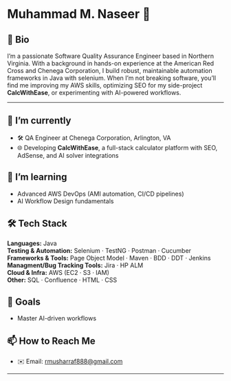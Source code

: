 # Muhammad M. Naseer 👋

## 📝 Bio
I’m a passionate Software Quality Assurance Engineer based in Northern Virginia. With a background in hands-on experience at the American Red Cross and Chenega Corporation, I build robust, maintainable automation frameworks in Java with selenium. When I’m not breaking software, you’ll find me improving my AWS skills, optimizing SEO for my side-project **CalcWithEase**, or experimenting with AI-powered workflows.

---

## 🔭 I’m currently
- 🛠️ QA Engineer at Chenega Corporation, Arlington, VA    
- 🌐 Developing **CalcWithEase**, a full-stack calculator platform with SEO, AdSense, and AI solver integrations  

## 🌱 I’m learning
- Advanced AWS DevOps (AMI automation, CI/CD pipelines)  
- AI Workflow Design fundamentals  

## 🛠️ Tech Stack
**Languages:** Java  
**Testing & Automation:** Selenium · TestNG · Postman · Cucumber  
**Frameworks & Tools:** Page Object Model · Maven · BDD · DDT · Jenkins   
**Managment/Bug Tracking Tools:** Jira · HP ALM   
**Cloud & Infra:** AWS (EC2 · S3 · IAM)   
**Other:** SQL · Confluence · HTML · CSS  
 


## 🎯 Goals 
 
- Master AI-driven workflows  

## 📫 How to Reach Me

- ✉️ Email: rmusharraf888@gmail.com   

---
